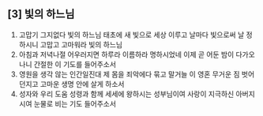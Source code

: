 ## [3] 빛의 하느님

1) 고맙기 그지없다 빛의 하느님 태초에 새 빛으로 세상 이루고 날마다 빛으로써 날 정하시니 고맙고 고마워라 빛의 하느님 
2) 아침과 저녁나절 어우러지면 하루라 이름하라 명하시었네 이제 곧 어둔 밤이 다가오나니 간절한 이 기도를 들어주소서
3) 영원을 생각 않는 인간일진대 제 몸을 죄악에다 묶고 말거늘 이 영혼 무거운 짐 벗어던지고 고마운 생명 안에 살게 하소서
4) 성자와 우리 도움 성령과 함께 세세에 왕하시는 성부님이여 사랑이 지극하신 아버지시여 눈물로 비는 기도 들어주소서
